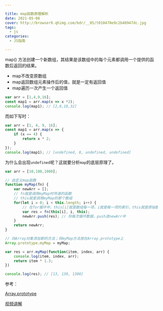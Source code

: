 ```yaml
---

title: map函数原理解析
date: 2021-05-08
cover: http://browser9.qhimg.com/bdr/__85/t010478e9c2b48947dc.jpg
tags:
  - js
categories:
  - JS指南

---
```


map() 方法创建一个新数组，其结果是该数组中的每个元素都调用一个提供的函数后返回的结果。



-  map不改变原数组
-  map返回数组元素操作后的值，就是一定有返回值
-  map遍历一次产生一个返回值

```javascript
var arr = [1,4,9,16];
const map1 = arr.map(x => x *2);
console.log(map1); // [2,8,18,32]
```

而如下写时：

```javascript
var arr = [1, 4, 9, 16];
const map1 = arr.map(x => {
    if (x == 4) {
        return x * 2;
    }
});
console.log(map1); // [undefined, 8, undefined, undefined]
```

为什么会出现`undefined`呢？这就要分析`map`的底层原理了。

```javascript
var arr = [10,100,1000];

// 自定义map函数
function myMap(fn) {
    var newArr = [];
    // fn就是调用myMap时传递的函数
    // this就是调用myMap的那个数组
    for(let i = 0; i < this.length; i++) {
        // 在for循环中，this[i]就是数组每一项，i就是每一项的索引，this就是原始数组
        var res = fn(this[i], i, this);
        newArr.push(res); // 将每次循环数据，push进newArr中
    }
    return newArr;
}

// 向Array对象添加新的方法；将myMap方法放在Array.prototype上
Array.prototype.myMap = myMap;

var res = arr.myMap(function(item, index, arr) {
    console.log(item, index, arr);
    return item * 1.3;
})

console.log(res); // [13, 130, 1300]
```

参考：

[Array.prototype](https://developer.mozilla.org/zh-CN/docs/orphaned/Web/JavaScript/Reference/Global_Objects/Array/prototype)

[视频讲解](https://www.bilibili.com/video/BV14y4y1q754?p=81&spm_id_from=pageDriver)